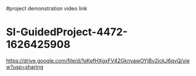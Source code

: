 #project demonstration video link
# SI-GuidedProject-4472-1626425908
https://drive.google.com/file/d/1sKefHXgxFV42GknyawOYjBv2ickJ6qvQ/view?usp=sharing
